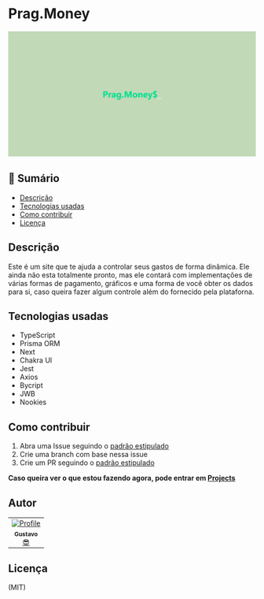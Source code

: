 # Prag.Money

<div styles="width: 100%; display: flex; justify-content: center">
  <img src="https://github.com/GustavoGomesDias/prag.money/blob/main/docs/images/readme-logo.png" alt="Pragmatic Money Logo  ">
</div>

## 📕 Sumário
- [Descrição](https://github.com/GustavoGomesDias/prag.money#descri%C3%A7%C3%A3o)
- [Tecnologias usadas](https://github.com/GustavoGomesDias/prag.money#tecnologias-usadas)
- [Como contribuir](https://github.com/GustavoGomesDias/prag.money#como-contribuir)
- [Licença](https://github.com/GustavoGomesDias/prag.money#licen%C3%A7a)

## Descrição

Este é um site que te ajuda a controlar seus gastos de forma dinâmica. Ele ainda não esta totalmente pronto, mas ele contará com implementações de várias formas de pagamento, gráficos e uma forma de você obter os dados para si, caso queira fazer algum controle além do fornecido pela plataforna.

## Tecnologias usadas
- TypeScript
- Prisma ORM
- Next
- Chakra UI
- Jest
- Axios
- Bycript
- JWB
- Nookies

## Como contribuir

1. Abra uma Issue seguindo o [padrão estipulado](https://github.com/GustavoGomesDias/prag.money/blob/main/docs/issue.md)
2. Crie uma branch com base nessa issue
3. Crie um PR seguindo o [padrão estipulado](https://github.com/GustavoGomesDias/prag.money/blob/main/docs/issue.md)

**Caso queira ver o que estou fazendo agora, pode entrar em [Projects](https://github.com/GustavoGomesDias/prag.money/projects/1)**

## Autor
<table>
  <tr>
    <td align="center"><a href="https://github.com/GustavoGomesDias"><img src="https://github.com/GustavoGomesDias.png" width="100px;" alt="Profile"/><br /><sub><b>Gustavo</b></sub></a><br /><a href="https://github.com/GustavoGomesDias" title="Code">😎</a></td>
  <tr>
</table>

## Licença
(MIT)
